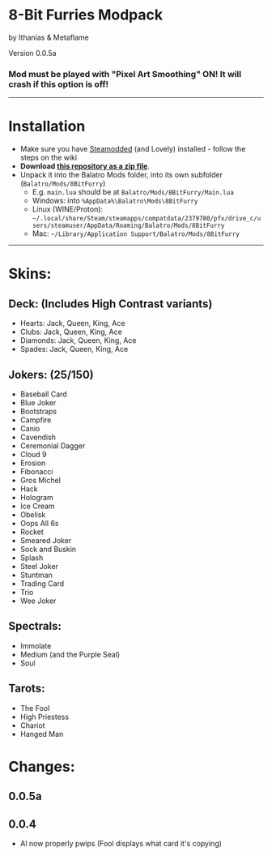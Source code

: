 # 8-Bit Furries Modpack

by Ithanias & Metaflame

Version 0.0.5a

### Mod must be played with "Pixel Art Smoothing" ON! It will crash if this option is off!

---

# Installation

- Make sure you have [Steamodded](https://github.com/Steamodded/smods/wiki) (and Lovely) installed - follow the steps on the wiki
- **Download [this repository as a zip file](https://github.com/Ithanias/8BitFurry/archive/refs/heads/main.zip)**.
- Unpack it into the Balatro Mods folder, into its own subfolder (`Balatro/Mods/8BitFurry`)
  - E.g. `main.lua` should be at `Balatro/Mods/8BitFurry/Main.lua`
  - Windows: into `%AppData%\Balatro\Mods\8BitFurry`
  - Linux (WINE/Proton): `~/.local/share/Steam/steamapps/compatdata/2379780/pfx/drive_c/users/steamuser/AppData/Roaming/Balatro/Mods/8BitFurry`
  - Mac: `~/Library/Application Support/Balatro/Mods/8BitFurry`

---

# Skins:

## Deck: (Includes High Contrast variants)
- Hearts: Jack, Queen, King, Ace
- Clubs: Jack, Queen, King, Ace
- Diamonds: Jack, Queen, King, Ace
- Spades: Jack, Queen, King, Ace

## Jokers: (25/150)
- Baseball Card
- Blue Joker
- Bootstraps
- Campfire
- Canio
- Cavendish
- Ceremonial Dagger
- Cloud 9
- Erosion
- Fibonacci
- Gros Michel
- Hack
- Hologram
- Ice Cream
- Obelisk
- Oops All 6s
- Rocket
- Smeared Joker
- Sock and Buskin
- Splash
- Steel Joker
- Stuntman
- Trading Card
- Trio
- Wee Joker

## Spectrals:
- Immolate
- Medium (and the Purple Seal)
- Soul

## Tarots:
- The Fool
- High Priestess
- Chariot
- Hanged Man

# Changes:

## 0.0.5a

## 0.0.4
- Al now properly pwips (Fool displays what card it's copying)
